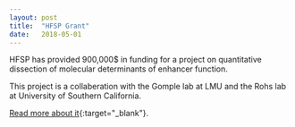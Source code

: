 ```yaml
---
layout: post
title:  "HFSP Grant"
date:   2018-05-01    
---
```


HFSP has provided 900,000$ in funding for a project on quantitative dissection of molecular determinants of enhancer function.

This project is a collaberation with the Gomple lab at LMU and the Rohs lab at University of Southern California.

[Read more about it](https://www.mdc-berlin.de/news/news/cracking-code-genetic-enhancers){:target="_blank"}.
